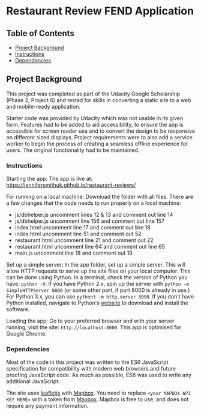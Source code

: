 # Restaurant Review FEND Application

## Table of Contents

-   [Project Background](#projectbackground)
-   [Instructions](#instructions)
-   [Dependencies](#dependencies)

## Project Background

This project was completed as part of the Udacity Google Scholarship (Phase 2, Project 6) and tested for skills in converting a static site to a web and mobile-ready application.

Starter code was provided by Udacity which was not usable in its given form. Features had to be added to aid accessibility, to ensure the app is accessible for screen reader use and to convert the design to be responsive on different sized displays. Project requirements were to also add a service worker to begin the process of creating a seamless offline experience for users. The original functionality had to be maintained.

### Instructions

Starting the app:
The app is live at: https://jennifersmithuk.github.io/restaurant-reviews/

For running on a local machine:
Download the folder with all files.
There are a few changes that the code needs to run properly on a local machine:
- js/dbhelper.js  uncomment lines 12 & 13 and comment out line 14
- js/dbhelper.js  uncomment line 156 and comment out line 157
- index.html      uncomment line 17 and comment out line 18
- index.html      uncomment line 51 and comment out 52
- restaurant.html uncomment line 21 and comment out 22
- restaurant.html uncomment line 64 and comment out line 65
- main.js         uncomment line 18 and comment out 19

Set up a simple server:
In the app folder, set up a simple server. This will allow HTTP requests to serve up the site files on your local computer. This can be done using Python. In a terminal, check the version of Python you have: `python -V`. If you have Python 2.x, spin up the server with `python -m SimpleHTTPServer 8000` (or some other port, if port 8000 is already in use.) For Python 3.x, you can use `python3 -m http.server 8000`. If you don't have Python installed, navigate to Python's [website](https://www.python.org/) to download and install the software.

Loading the app:
Go to your preferred browser and with your server running, visit the site: `http://localhost:8000`. This app is optimised for Google Chrome.

### Dependencies

Most of the code in this project was written to the ES6 JavaScript specification for compatibility with modern web browsers and future proofing JavaScript code. As much as possible, ES6 was used to write any additional JavaScript.

The site uses [leafletjs](https://leafletjs.com/) with [Mapbox](https://www.mapbox.com/). You need to replace `<your MAPBOX API KEY HERE>` with a token from [Mapbox](https://www.mapbox.com/). Mapbox is free to use, and does not require any payment information.
